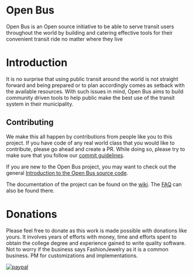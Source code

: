 # Open Bus
Open Bus is an Open source initiative to be able to serve transit users throughout the world by building and catering effective tools for their convenient transit ride no matter where they live

# Introduction
It is no surprise that using public transit around the world is not straight forward and being prepared or to plan accordingly comes as setback with the available resources. With such issues in mind, Open Bus aims to build community driven tools to help public make the best use of the transit system in their municipality.


## Contributing

We make this all happen by contributions from people like you to this project. If you have code of any real world class that you would like to contribute, please go ahead and create a PR. While doing so, please try to make sure that you follow our [commit guidelines](COMMIT_GUIDELINES.md).

If you are new to the Open Bus project, you may want to check out the general [Introduction to the Open Bus source code](docs/dev/OepnBus.md).


The documentation of the project can be found on the [wiki](https://wiki.realworldclasses.info/wiki/Main_Page). The
[FAQ](https://wiki.openbus.info/wiki/FAQ/English) can also be found there.


# Donations
Please feel free to donate as this work is made possible with donations like yours. It involves years of efforts with money, time and efforts spent to obtain the college degree and experience gained to write quality software. Not to worry if the business says FashionJewelry as it is a common business. PM for customizations and implementations.

[![paypal](https://www.paypalobjects.com/en_US/i/btn/btn_donateCC_LG.gif)](https://www.paypal.com/cgi-bin/webscr?cmd=_s-xclick&hosted_button_id=ZKRHDCLG22EJA)

